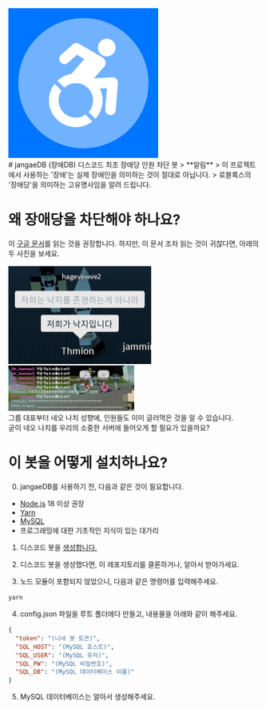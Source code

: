 <img src="./icon.png" width="300px" height="300px" title="jangaeDB"/>
<br/>
# jangaeDB (장애DB)
디스코드 최초 장애당 인원 차단 봇
> **알림**
> 이 프로젝트에서 사용하는 '장애'는 실제 장애인을 의미하는 것이 절대로 아닙니다.
> 로블록스의 '장애당'을 의미하는 고유명사임을 알려 드립니다.

# 왜 장애당을 차단해야 하나요?

이 <a href="https://docs.google.com/document/d/1k1xYTbQ4CUO6p1TLF1QqKTiED75GJv1BldChjbwZDNQ/edit">구글 문서</a>를 읽는 것을 권장합니다.
하지만, 이 문서 조차 읽는 것이 귀찮다면, 아래의 두 사진을 보세요.

<img src="./nazi.png" title="nazi1"/>
<img src="./nazi.jpg" title="nazi2" width="50%"/><br/>
그룹 대표부터 네오 나치 성향에, 인원들도 이미 글러먹은 것을 알 수 있습니다.<br/>
굳이 네오 나치를 우리의 소중한 서버에 들어오게 할 필요가 있을까요?

# 이 봇을 어떻게 설치하나요?

0. jangaeDB를 사용하기 전, 다음과 같은 것이 필요합니다.
<ul>
<li><a href="https://nodejs.org/ko" target="_blank">Node.js</a> 18 이상 권장</li>
<li><a href="https://yarnpkg.com/getting-started/install" target="_blank">Yarn</a></li>
<li><a href="https://dev.mysql.com/downloads/" target="_blank">MySQL</a></li>

<li>프로그래밍에 대한 기초적인 지식이 있는 대가리</li>
</ul>

1. 디스코드 봇을 <a href="https://discord.com/developers/applications">생성합니다.</a>

2. 디스코드 봇을 생성했다면, 이 레포지토리를 클론하거나, 알아서 받아가세요.

3. 노드 모듈이 포함되지 않았으니, 다음과 같은 명령어를 입력해주세요.

```bash
yarn
```

4. config.json 파일을 루트 폴더에다 만들고, 내용물을 아래와 같이 해주세요.

```json
{
  "token": "(니네 봇 토큰)",
  "SQL_HOST": "(MySQL 호스트)",
  "SQL_USER": "(MySQL 유저)",
  "SQL_PW": "(MySQL 비밀번호)",
  "SQL_DB": "(MySQL 데이터베이스 이름)"
}
```

5. MySQL 데이터베이스는 알아서 생성해주세요.
